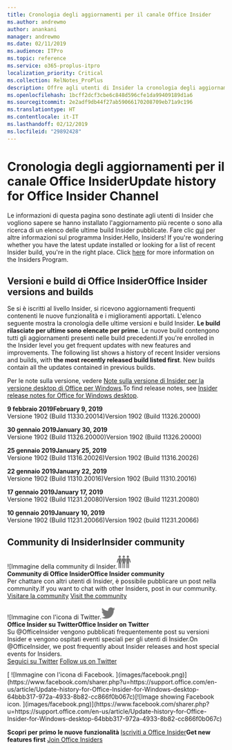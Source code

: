 ```yaml
---
title: Cronologia degli aggiornamenti per il canale Office Insider
ms.author: andrewmo
author: anankani
manager: andrewmo
ms.date: 02/11/2019
ms.audience: ITPro
ms.topic: reference
ms.service: o365-proplus-itpro
localization_priority: Critical
ms.collection: RelNotes_ProPlus
description: Offre agli utenti di Insider la cronologia degli aggiornamenti relativi alle versioni pubblicate nel circuito Insider Fast di Canale mensile per desktop Windows
ms.openlocfilehash: 1bcff2dcf3cbe6c848d596cfe1da99409189d1a6
ms.sourcegitcommit: 2e2adf9db44f27ab59066170208709eb71a9c196
ms.translationtype: HT
ms.contentlocale: it-IT
ms.lasthandoff: 02/12/2019
ms.locfileid: "29892428"
---
```

# <a name="update-history-for-office-insider-channel"></a><span data-ttu-id="b9f5b-103">Cronologia degli aggiornamenti per il canale Office Insider</span><span class="sxs-lookup"><span data-stu-id="b9f5b-103">Update history for Office Insider Channel</span></span>

<span data-ttu-id="b9f5b-p101">Le informazioni di questa pagina sono destinate agli utenti di Insider che vogliono sapere se hanno installato l'aggiornamento più recente o sono alla ricerca di un elenco delle ultime build Insider pubblicate. Fare clic [qui](https://insider.office.com/) per altre informazioni sul programma Insider.</span><span class="sxs-lookup"><span data-stu-id="b9f5b-p101">Hello, Insiders! If you're wondering whether you have the latest update installed or looking for a list of recent Insider build, you're in the right place. Click [here](https://insider.office.com/) for more information on the Insiders Program.</span></span>

## <a name="office-insider-versions-and-builds"></a><span data-ttu-id="b9f5b-107">Versioni e build di Office Insider</span><span class="sxs-lookup"><span data-stu-id="b9f5b-107">Office Insider versions and builds</span></span>

<span data-ttu-id="b9f5b-p102">Se si è iscritti al livello Insider, si ricevono aggiornamenti frequenti contenenti le nuove funzionalità e i miglioramenti apportati. L'elenco seguente mostra la cronologia delle ultime versioni e build Insider. **Le build rilasciate per ultime sono elencate per prime**. Le nuove build contengono tutti gli aggiornamenti presenti nelle build precedenti.</span><span class="sxs-lookup"><span data-stu-id="b9f5b-p102">If you're enrolled in the Insider level you get frequent updates with new features and improvements. The following list shows a history of recent Insider versions and builds, with **the most recently released build listed first**. New builds contain all the updates contained in previous builds.</span></span> 

<span data-ttu-id="b9f5b-111">Per le note sulla versione, vedere [Note sulla versione di Insider per la versione desktop di Office per Windows](https://support.office.com/it-IT/article/insider-release-notes-for-office-for-windows-desktop-523b3d33-8f46-4c79-b427-fdcf40c0b433).</span><span class="sxs-lookup"><span data-stu-id="b9f5b-111">To find release notes, see [Insider release notes for Office for Windows desktop](https://support.office.com/it-IT/article/insider-release-notes-for-office-for-windows-desktop-523b3d33-8f46-4c79-b427-fdcf40c0b433).</span></span>

<span data-ttu-id="b9f5b-112">**9 febbraio 2019**</span><span class="sxs-lookup"><span data-stu-id="b9f5b-112">**February 9, 2019**</span></span><br/> <span data-ttu-id="b9f5b-113">Versione 1902 (Build 11330.20014)</span><span class="sxs-lookup"><span data-stu-id="b9f5b-113">Version 1902 (Build 11326.20000)</span></span><br/> 

<span data-ttu-id="b9f5b-114">**30 gennaio 2019**</span><span class="sxs-lookup"><span data-stu-id="b9f5b-114">**January 30, 2019**</span></span><br/> <span data-ttu-id="b9f5b-115">Versione 1902 (Build 11326.20000)</span><span class="sxs-lookup"><span data-stu-id="b9f5b-115">Version 1902 (Build 11326.20000)</span></span><br/> 

<span data-ttu-id="b9f5b-116">**25 gennaio 2019**</span><span class="sxs-lookup"><span data-stu-id="b9f5b-116">**January 25, 2019**</span></span><br/> <span data-ttu-id="b9f5b-117">Versione 1902 (Build 11316.20026)</span><span class="sxs-lookup"><span data-stu-id="b9f5b-117">Version 1902 (Build 11316.20026)</span></span><br/> 

<span data-ttu-id="b9f5b-118">**22 gennaio 2019**</span><span class="sxs-lookup"><span data-stu-id="b9f5b-118">**January 22, 2019**</span></span><br/> <span data-ttu-id="b9f5b-119">Versione 1902 (Build 11310.20016)</span><span class="sxs-lookup"><span data-stu-id="b9f5b-119">Version 1902 (Build 11310.20016)</span></span><br/> 

<span data-ttu-id="b9f5b-120">**17 gennaio 2019**</span><span class="sxs-lookup"><span data-stu-id="b9f5b-120">**January 17, 2019**</span></span><br/> <span data-ttu-id="b9f5b-121">Versione 1902 (Build 11231.20080)</span><span class="sxs-lookup"><span data-stu-id="b9f5b-121">Version 1902 (Build 11231.20080)</span></span><br/>

<span data-ttu-id="b9f5b-122">**10 gennaio 2019**</span><span class="sxs-lookup"><span data-stu-id="b9f5b-122">**January 10, 2019**</span></span><br/> <span data-ttu-id="b9f5b-123">Versione 1902 (Build 11231.20066)</span><span class="sxs-lookup"><span data-stu-id="b9f5b-123">Version 1902 (build 11231.20066)</span></span><br/> 


## <a name="insider-community"></a><span data-ttu-id="b9f5b-124">Community di Insider</span><span class="sxs-lookup"><span data-stu-id="b9f5b-124">Insider community</span></span>

<span data-ttu-id="b9f5b-125">![Immagine della community di Insider.</span><span class="sxs-lookup"><span data-stu-id="b9f5b-125">![Image showing insider community.</span></span> ](images/insidercommunity.png) <br/>
<span data-ttu-id="b9f5b-126">**Community di Office Insider**</span><span class="sxs-lookup"><span data-stu-id="b9f5b-126">**Office Insider community**</span></span><br/> <span data-ttu-id="b9f5b-127">Per chattare con altri utenti di Insider, è possibile pubblicare un post nella community.</span><span class="sxs-lookup"><span data-stu-id="b9f5b-127">If you want to chat with other Insiders, post in our community.</span></span><br/><span data-ttu-id="b9f5b-128"> 
[Visitare la community](https://go.microsoft.com/fwlink/?linkid=843493)</span><span class="sxs-lookup"><span data-stu-id="b9f5b-128"> 
[Visit the community](https://go.microsoft.com/fwlink/?linkid=843493)</span></span><br/> 

<span data-ttu-id="b9f5b-129">![Immagine con l'icona di Twitter.</span><span class="sxs-lookup"><span data-stu-id="b9f5b-129">![Image showing twitter icon.</span></span> ](images/twitter.png)<br/>
<span data-ttu-id="b9f5b-130">**Office Insider su Twitter**</span><span class="sxs-lookup"><span data-stu-id="b9f5b-130">**Office Insider on Twitter**</span></span><br/> <span data-ttu-id="b9f5b-131">Su @OfficeInsider vengono pubblicati frequentemente post su versioni Insider e vengono ospitati eventi speciali per gli utenti di Insider.</span><span class="sxs-lookup"><span data-stu-id="b9f5b-131">On @OfficeInsider, we post frequently about Insider releases and host special events for Insiders.</span></span><br/><span data-ttu-id="b9f5b-132"> 
[Seguici su Twitter](https://go.microsoft.com/fwlink/?linkid=717717)</span><span class="sxs-lookup"><span data-stu-id="b9f5b-132"> 
[Follow us on Twitter](https://go.microsoft.com/fwlink/?linkid=717717)</span></span><br/> 

<span data-ttu-id="b9f5b-133">
  [
  ![Immagine con l'icona di Facebook. ](images/facebook.png)](https://www.facebook.com/sharer.php?u=https://support.office.com/en-us/article/Update-history-for-Office-Insider-for-Windows-desktop-64bbb317-972a-4933-8b82-cc866f0b067c)</span><span class="sxs-lookup"><span data-stu-id="b9f5b-133">[![Image showing Facebook icon. ](images/facebook.png)](https://www.facebook.com/sharer.php?u=https://support.office.com/en-us/article/Update-history-for-Office-Insider-for-Windows-desktop-64bbb317-972a-4933-8b82-cc866f0b067c)</span></span>


<span data-ttu-id="b9f5b-134">**Scopri per primo le nuove funzionalità**
[Iscriviti a Office Insider](https://insider.office.com/)</span><span class="sxs-lookup"><span data-stu-id="b9f5b-134">**Get new features first**
[Join Office Insiders](https://insider.office.com/)</span></span>
